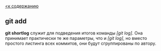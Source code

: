 [<к содержанию](./readme.md)

## git add

**git shortlog** служит для подведения итогов команды *[git log]*. Она принимает практически те же параметры, что и *[git log]*, но вместо простого листинга всех коммитов, они будут сгруппированы по автору.